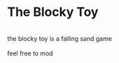 <body>
<h1>The Blocky Toy</h1> 
<br>the blocky toy is a falling sand game</br>
<br>feel free to mod</br>





